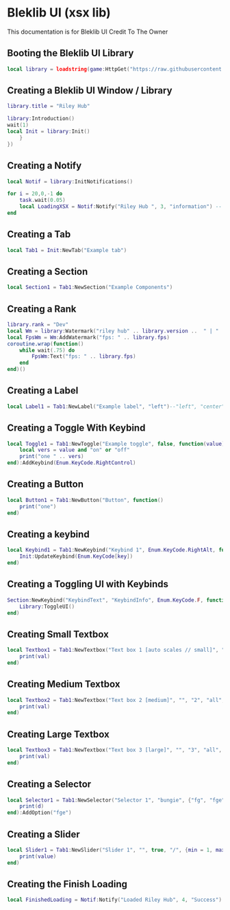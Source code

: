 # Bleklib UI (xsx lib)
This documentation is for Bleklib UI Credit To The Owner

## Booting the Bleklib UI Library
```lua
local library = loadstring(game:HttpGet("https://raw.githubusercontent.com/Consistt/Ui/main/UnLeaked"))()
```




## Creating a Bleklib UI Window / Library
```lua
library.title = "Riley Hub"

library:Introduction()
wait(1)
local Init = library:Init()
    }
})
```

## Creating a Notify
```lua
local Notif = library:InitNotifications()

for i = 20,0,-1 do 
    task.wait(0.05)
    local LoadingXSX = Notif:Notify("Riley Hub ", 3, "information") -- notification, alert, error, success, information
end 
```

## Creating a Tab
```lua
local Tab1 = Init:NewTab("Example tab")
```

## Creating a Section
```lua
local Section1 = Tab1:NewSection("Example Components")
```

## Creating a Rank
```lua
library.rank = "Dev"
local Wm = library:Watermark("riley hub" .. library.version ..  " | " .. library:GetUsername() .. " | rank: " .. library.rank)
local FpsWm = Wm:AddWatermark("fps: " .. library.fps)
coroutine.wrap(function()
    while wait(.75) do
        FpsWm:Text("fps: " .. library.fps)
    end
end)()
```

## Creating a Label
```lua
local Label1 = Tab1:NewLabel("Example label", "left")--"left", "center", "right"
```

## Creating a Toggle With Keybind
```lua
local Toggle1 = Tab1:NewToggle("Example toggle", false, function(value)
    local vers = value and "on" or "off"
    print("one " .. vers)
end):AddKeybind(Enum.KeyCode.RightControl)
```

## Creating a Button
```lua
local Button1 = Tab1:NewButton("Button", function()
    print("one")
end)
```

## Creating a keybind
```lua
local Keybind1 = Tab1:NewKeybind("Keybind 1", Enum.KeyCode.RightAlt, function(key)
    Init:UpdateKeybind(Enum.KeyCode[key])
end)
```

## Creating a Toggling UI with Keybinds
```lua
Section:NewKeybind("KeybindText", "KeybindInfo", Enum.KeyCode.F, function()
	Library:ToggleUI()
end)
```

## Creating Small Textbox
```lua
local Textbox1 = Tab1:NewTextbox("Text box 1 [auto scales // small]", "", "1", "all", "small", true, false, function(val)
    print(val)
end)
```

## Creating Medium Textbox
```lua
local Textbox2 = Tab1:NewTextbox("Text box 2 [medium]", "", "2", "all", "medium", true, false, function(val)
    print(val)
end)
```

## Creating Large Textbox
```lua
local Textbox3 = Tab1:NewTextbox("Text box 3 [large]", "", "3", "all", "large", true, false, function(val)
    print(val)
end)
```

## Creating a Selector
```lua
local Selector1 = Tab1:NewSelector("Selector 1", "bungie", {"fg", "fge", "fg", "fg"}, function(d)
    print(d)
end):AddOption("fge")
```

## Creating a Slider
```lua
local Slider1 = Tab1:NewSlider("Slider 1", "", true, "/", {min = 1, max = 100, default = 20}, function(value)
    print(value)
end)
```

## Creating the Finish Loading
```lua
local FinishedLoading = Notif:Notify("Loaded Riley Hub", 4, "Success")
```
